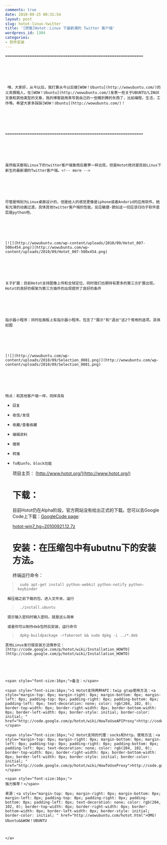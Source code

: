 ```yaml
---
comments: true
date: 2010-09-25 00:31:54
layout: post
slug: hotot-linux-twitter
title: '[转载]Hotot：Linux 下最新潮的 Twitter 客户端'
wordpress_id: 1304
categories:
- 软件安装
---
```



	 






	==============================================================






	 嘿，大家好，从今以后，我打算从今以后做[WOW！Ubuntu](http://wowubuntu.com/)的义务撰稿人，在[WOW！Ubuntu](http://wowubuntu.com/)发表一些关于UBUNTU/LINUX文章和其他类型的文章，我的博客就用来写我自己的一些瞎折腾的东西了，比如编程，生活，工作等。希望大家多踩踩[WOW！Ubuntu](http://wowubuntu.com/)！






	==============================================================






	虽然每天都有Linux下的twitter客户端象雨后春笋一样出现，但是Hotot绝对是目前Linux下新生的最新潮的Twitter客户端。<!-- more -->






	尽管是特别为Linux桌面设计的，但是给人的感觉更像是iphone或者Andorid的应用软件。她有光滑的动画过渡，具体其他twitter客户端的性能，反应敏捷-貌似这一切应该归功于软件底层是python吧。






	[![](http://wowubuntu.com/wp-content/uploads/2010/09/Hotot_007-500x454.png)](http://wowubuntu.com/wp-content/uploads/2010/09/Hotot_007-500x454.png)






	关于扩展：目前Hotot支持图像上传和全球定位，同时我们也期待有更多的第三方扩展出现。Hotot的良好的框架为第三方插件的出现提供了良好的条件






	指示器小程序：同时在面板上有指示器小程序。包含了"展示"和"退出"这2个常用的选项。具体如图






	[![](http://wowubuntu.com/wp-content/uploads/2010/09/Selection_0081.png)](http://wowubuntu.com/wp-content/uploads/2010/09/Selection_0081.png)






	特点：和其他客户端一样，同样具有






	
  * 
		回复
	

	
  * 
		收信/发信
	

	
  * 
		收藏/查看收藏
	

	
  * 
		编辑资料
	

	
  * 
		搜索
	

	
  * 
		转推
	

	
  * 
		fo和unfo，block功能
	





	项目主页： [http://www.hotot.org/](http://www.hotot.org/)






	# 下载：






	目前Hotot仍在Alpha阶段，官方网站没有给出正式的下载。您可以去Google Code上下载：[GoogleCode page](http://code.google.com/p/hotot/):






	[hotot-win7_hg~20100921.12.7z](http://code.google.com/p/hotot/downloads/detail?name=hotot-win7_hg~20100921.12.7z)






	# 安装：在压缩包中有ubutnu下的安装方法。






	终端运行命令：





> 
	
>     
>      sudo apt-get install python-webkit python-notify python-keybinder
> 
> 




    
     解压缩之前下载的包，进入文件夹，运行




> 
	
>     
>      ./install.ubuntu
> 
> 




    
     提示输入密码时输入密码，就是这么简单
    
     或者你可以制作deb包然后安装，运行命令




> 
	
>     
>      dpkg-buildpackage -rfakeroot && sudo dpkg -i ../*.deb
> 
> 






	其他Linux发行版安装方法情参见：[http://code.google.com/p/hotot/wiki/Installation_HOWTO](http://code.google.com/p/hotot/wiki/Installation_HOWTO)




    
    <span style="font-size:16px;">备注：</span>
    
    <span style="font-size:16px;">1 Hotot支持两种API：twip gtap使用方法：<a style="margin-top: 0px; margin-right: 0px; margin-bottom: 0px; margin-left: 0px; padding-top: 0px; padding-right: 0px; padding-bottom: 0px; padding-left: 0px; text-decoration: none; color: rgb(204, 102, 0); border-top-width: 0px; border-right-width: 0px; border-bottom-width: 0px; border-left-width: 0px; border-style: initial; border-color: initial; " href="http://code.google.com/p/hotot/wiki/HowToUseAPIProxy">http://code.google.com/p/hotot/wiki/HowToUseAPIProxy</a></span>
    
    <span style="font-size:16px;">2 Hotot支持的代理：socks和http，使用方法：<a style="margin-top: 0px; margin-right: 0px; margin-bottom: 0px; margin-left: 0px; padding-top: 0px; padding-right: 0px; padding-bottom: 0px; padding-left: 0px; text-decoration: none; color: rgb(204, 102, 0); border-top-width: 0px; border-right-width: 0px; border-bottom-width: 0px; border-left-width: 0px; border-style: initial; border-color: initial; " href="http://code.google.com/p/hotot/wiki/HowToUseProxy">http://code.google.com/p/hotot/wiki/HowToUseProxy</a></span>
    
    <span style="font-size:16px;">
    强力推荐！</span>
    
    来源：<a style="margin-top: 0px; margin-right: 0px; margin-bottom: 0px; margin-left: 0px; padding-top: 0px; padding-right: 0px; padding-bottom: 0px; padding-left: 0px; text-decoration: none; color: rgb(204, 102, 0); border-top-width: 0px; border-right-width: 0px; border-bottom-width: 0px; border-left-width: 0px; border-style: initial; border-color: initial; " href="http://wowubuntu.com/hotot.html">OMG! Ubuntu&&WOW！UBUNTU 
    
    
    
    </a>
